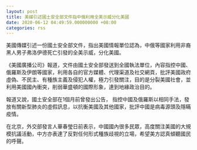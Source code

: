 ```yaml
---
layout: post
title: 美媒引述國土安全部文件指中俄利用全美示威分化美國
date: 2020-06-12 04:49:59.000000000 +08:00
categories: rss
---
```


美國傳媒引述一份國土安全部文件，指出美國情報單位認為，中俄等國家利用非裔黑人男子弗洛伊德死亡引發的全美示威，分化美國。

《美國廣播公司》報道，文件由國土安全部發送到全國執法單位，內容指控中國、俄羅斯及伊朗等國家，利用各自的官方媒體、代理渠道及社交網頁，批評美國政府虛偽、不民主、有種族主義及侵犯人權，極力引發關注，目的是分裂美國社會，並利用美國國內衝突，削弱華盛頓的國際形象，達到地緣政治目的。

報道又說，國土安全部在1個月前曾發出公告， 指控中國及俄羅斯以相同手法，發放有關新型肺炎的虛假訊息，以抗衡美國及其他國家，批評中國是病毒源頭及隱瞞疫情。

在北京，外交部發言人華春瑩日前表示，中國國內很多民眾，高度關注美國的大規模抗議活動，中方亦表達了反對任何形式種族歧視的立場，希望美方認真傾聽國民的呼聲。

